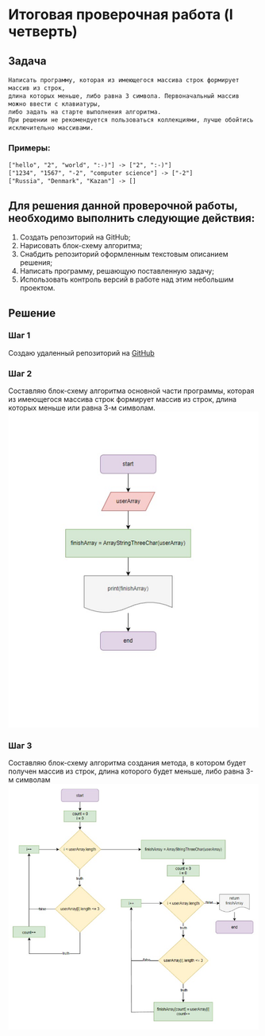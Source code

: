 # Итоговая проверочная работа (I четверть)
## Задача
    Написать программу, которая из имеющегося массива строк формирует массив из строк,
    длина которых меньше, либо равна 3 символа. Первоначальный массив можно ввести с клавиатуры, 
    либо задать на старте выполнения алгоритма. 
    При решении не рекомендуется пользоваться коллекциями, лучше обойтись исключительно массивами.
### Примеры:
    ["hello", "2", "world", ":-)"] -> ["2", ":-)"]
    ["1234", "1567", "-2", "computer science"] -> ["-2"]
    ["Russia", "Denmark", "Kazan"] -> []

## Для решения данной проверочной работы, необходимо выполнить следующие действия:
1. Создать репозиторий на GitHub;
2. Нарисовать блок-схему алгоритма;
3. Снабдить репозиторий оформленным текстовым описанием решения;
4. Написать программу, решающую поставленную задачу;
5. Использовать контроль версий в работе над этим небольшим проектом.

## Решение
### Шаг 1
Создаю удаленный репозиторий на [GitHub](https://github.com/Ponikarovskiy/GB_FinalProject_01.git)
### Шаг 2
Составляю блок-схему алгоритма основной части программы, которая из имеющегося массива строк формирует массив из строк, длина которых меньше или равна 3-м символам.
![Схема_1](Scheme_1.jpg)
### Шаг 3
Составляю блок-схему алгоритма создания метода, в котором будет получен массив из строк, длина которого будет меньше, либо равна 3-м символам
![Схема_2](Scheme_2.jpg)
